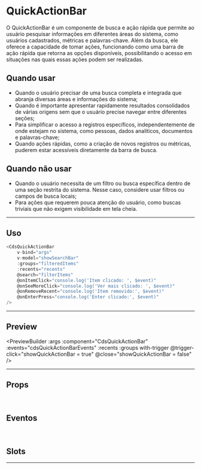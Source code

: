 # QuickActionBar

O QuickActionBar é um componente de busca e ação rápida que permite ao usuário pesquisar informações em diferentes áreas do sistema, como usuários cadastrados, métricas e palavras-chave. Além da busca, ele oferece a capacidade de tomar ações, funcionando como uma barra de ação rápida que retorna as opções disponíveis, possibilitando o acesso em situações nas quais essas ações podem ser realizadas.

## Quando usar

- Quando o usuário precisar de uma busca completa e integrada que abranja diversas áreas e informações do sistema;
- Quando é importante apresentar rapidamente resultados consolidados de várias origens sem que o usuário precise navegar entre diferentes seções;
- Para simplificar o acesso a registros específicos, independentemente de onde estejam no sistema, como pessoas, dados analíticos, documentos e palavras-chave;
- Quando ações rápidas, como a criação de novos registros ou métricas, puderem estar acessíveis diretamente da barra de busca.

## Quando não usar

- Quando o usuário necessita de um filtro ou busca específica dentro de uma seção restrita do sistema. Nesse caso, considere usar filtros ou campos de busca locais;
- Para ações que requerem pouca atenção do usuário, como buscas triviais que não exigem visibilidade em tela cheia.

---

## Uso

```js
<CdsQuickActionBar
	v-bind="args"
	v-model="showSearchBar"
	:groups="filteredItems"
	:recents="recents"
	@search="filterItems"
	@onItemClick="console.log('Item clicado: ', $event)"
	@onSeeMoreClick="console.log('Ver mais clicado: ', $event)"
	@onRemoveRecent="console.log('Item removido:', $event)"
	@onEnterPress="console.log('Enter clicado:', $event)"
/>
```

---

## Preview

<PreviewBuilder
	:args
	:component="CdsQuickActionBar"
	:events="cdsQuickActionBarEvents"
	:recents
	:groups
	with-trigger
	@trigger-click="showQuickActionBar = true"
	@close="showQuickActionBar = false"
/>

---

## Props

<APITable
	name="QuickActionBar"
	section="props"
/>
<br />

## Eventos

<APITable
	name="QuickActionBar"
	section="events"
/>
<br />

## Slots

<APITable
	name="QuickActionBar"
	section="slots"
/>

---

<script setup>
import { ref } from 'vue';
import CdsQuickActionBar from '@/components/QuickActionBar.vue';

const showQuickActionBar = ref(false);

const args = ref({});

const recents = [
	{
		title: 'Carla Santana',
		cpf: '22233344405',
	},
	{
		title: 'Carlota Oliveira',
	},
	{
		title: 'Rodrigo Barboza',
	},
	{
		title: 'Lucas Barbosa',
		cpf: '22233344405',
	},
	{
		title: 'Greg Uesley Silver',
		cpf: '22233344405',
	},
	{
		title: 'coração',
	},
];

const groups = [
	{
		category: 'Gestantes',
		results: [
			{
				title: 'Carla Santana',
				cpf: '22233344405',
				cns: '900098367891993'
			},
			{
				title: 'Carliane Ferreira',
				cpf: '22233344405',
				cns: '900098367891993'
			},
			{
				title: 'Fernanda Cardoso da Fonseca',
				cpf: '22233344405',
				cns: '900098367891993'
			},
			{
				title: 'Rafael Assunção',
				cpf: '22233344405',
				cns: '900098367891993'
			},
			{
				title: 'Alzira Monte',
				cpf: '22233344405',
				cns: '900098367891993'
			},
			{
				title: 'Antônio de Almeida Castro Silva',
				cpf: '22233344405',
				cns: '900098367891993'
			},
			{
				title: 'Marcela da Cunha',
				cpf: '22233344405',
				cns: '900098367891993'
			},
			{
				title: 'Euclides do Amaral',
				cpf: '22233344405',
				cns: '900098367891993'
			},
			{
				title: 'Constantino Xavier',
				cpf: '22233344405',
				cns: '900098367891993'
			},
		]
	},
	{
		category: 'Métricas',
		results: [
			{
				title: 'Nº de pessoas',
				num: 398,
			},
			{
				title: 'Nº de crianças',
				num: 398,
			},
			{
				title: 'Nº de cachorros',
				num: 3,
			},
			{
				title: 'Nº de gatos',
				num: 0,
			},
			{
				title: 'Média de pessoas',
				num: 398,
			},
			{
				title: 'Moda de animais por residência',
				num: 398,
			},
			{
				title: 'Moda de sertanejo',
				num: 400,
			},
			{
				title: 'Máximo de pessoas em uma residência',
				num: 400,
			},
			{
				title: 'Máximo de pessoas em um bairro',
				num: 400,
			},
			{
				title: 'Máximo de pessoas em uma cidade',
				num: 400,
			},
		]
	},
];

const cdsQuickActionBarEvents = [
	'update:modelValue',
	'search',
	'onItemClick',
	'onSeeMoreClick',
	'close',
	'onRemoveRecent',
	'onEnterPress'
];
</script>
